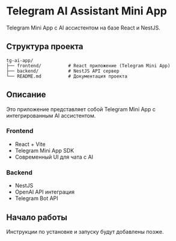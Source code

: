 # Telegram AI Assistant Mini App

Telegram Mini App с AI ассистентом на базе React и NestJS.

## Структура проекта

```
tg-ai-app/
├── frontend/          # React приложение (Telegram Mini App)
├── backend/           # NestJS API сервер
└── README.md          # Документация проекта
```

## Описание

Это приложение представляет собой Telegram Mini App с интегрированным AI ассистентом.

### Frontend
- React + Vite
- Telegram Mini App SDK
- Современный UI для чата с AI

### Backend
- NestJS
- OpenAI API интеграция
- Telegram Bot API

## Начало работы

Инструкции по установке и запуску будут добавлены позже.

